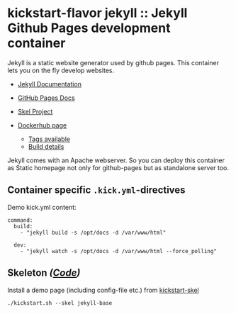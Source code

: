 
# kickstart-flavor jekyll :: Jekyll Github Pages development container

Jekyll is a static website generator used by github pages. This container
lets you on the fly develop websites.

- [Jekyll Documentation](https://jekyllrb.com/docs/home/)
- [GitHub Pages Docs](https://pages.github.com/)
- [Skel Project](https://github.com/infracamp/kickstart-skel/blob/master/jekyll-base/)

- [Dockerhub page](https://hub.docker.com/r/infracamp/kickstart-flavor-jekyll/)
    - [Tags available](https://hub.docker.com/r/infracamp/kickstart-flavor-jekyll/tags/)
    - [Build details](https://hub.docker.com/r/infracamp/kickstart-flavor-jekyll/builds/)

Jekyll comes with an Apache webserver. So you can deploy this container as 
Static homepage not only for github-pages but as standalone server too. 

## Container specific `.kick.yml`-directives

Demo kick.yml content:

```
command:
  build:
    - "jekyll build -s /opt/docs -d /var/www/html"
    
  dev:
    - "jekyll watch -s /opt/docs -d /var/www/html --force_polling"
```

## Skeleton *([Code](https://github.com/infracamp/kickstart-skel/tree/master/jekyll-base))*

Install a demo page (including config-file etc.) from [kickstart-skel](http://github.com/infracamp/kickstart-skel)

```
./kickstart.sh --skel jekyll-base
```


